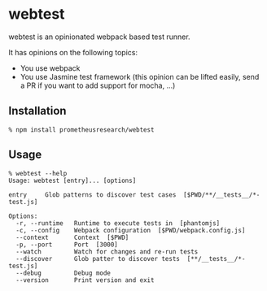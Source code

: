 # webtest

webtest is an opinionated webpack based test runner.

It has opinions on the following topics:

* You use webpack
* You use Jasmine test framework (this opinion can be lifted easily, send a PR
  if you want to add support for mocha, ...)

## Installation

    % npm install prometheusresearch/webtest

## Usage

    % webtest --help
    Usage: webtest [entry]... [options]

    entry     Glob patterns to discover test cases  [$PWD/**/__tests__/*-test.js]

    Options:
      -r, --runtime   Runtime to execute tests in  [phantomjs]
      -c, --config    Webpack configuration  [$PWD/webpack.config.js]
      --context       Context  [$PWD]
      -p, --port      Port  [3000]
      --watch         Watch for changes and re-run tests
      --discover      Glob patter to discover tests  [**/__tests__/*-test.js]
      --debug         Debug mode
      --version       Print version and exit

